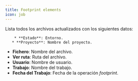 ```yaml
---
title: Footprint elements
icon: job
---
```

Lista todos los archivos actualizados con los siguientes datos:

        * **Estado**: Entorno. 
       * **Proyecto**: Nombre del proyecto.
       
* **Fichero**: Nombre del archivo.
* **Ver ruta**: Ruta del archivo.
* **Usuario**: Nombre de usuario.
* **Trabajo**: Nombre del trabajo.
* **Fecha del Trabajo**: Fecha de la operación *footprint*.
